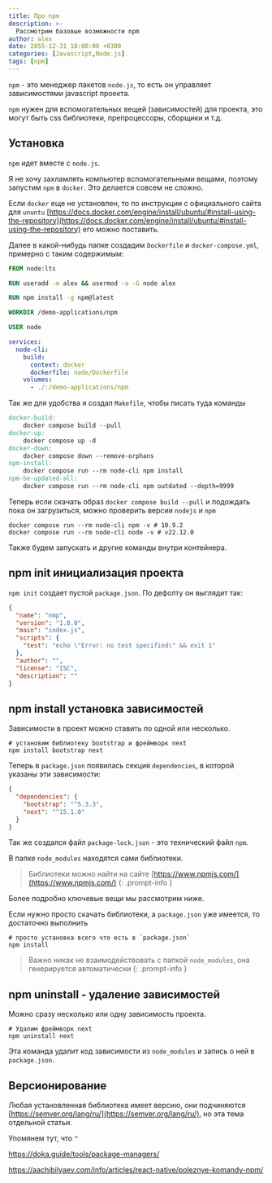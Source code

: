 ```yaml
---
title: Про npm
description: >-
  Рассмотрим базовые возможности npm
author: alex
date: 2055-12-31 18:00:00 +0300
categories: [Javascript,Node.js]
tags: [npm]
---
```


`npm` - это менеджер пакетов `node.js`, то есть он управляет зависимостями javascript проекта.

`npm` нужен для вспомогательных вещей (зависимостей) для проекта, это могут быть css библиотеки, препроцессоры, сборщики и т.д.

## Установка

`npm` идет вместе с `node.js`.

Я не хочу захламлять компьютер вспомогательными вещами, поэтому запустим `npm` в `docker`. Это делается совсем не сложно.

Если `docker` еще не установлен, то по инструкции с официального сайта для `ununtu` [https://docs.docker.com/engine/install/ubuntu/#install-using-the-repository](https://docs.docker.com/engine/install/ubuntu/#install-using-the-repository) его можно поставить.

Далее в какой-нибудь папке создадим `Dockerfile` и `docker-compose.yml`, примерно с таким содержимым:

```dockerfile
FROM node:lts

RUN useradd -m alex && usermod -a -G node alex

RUN npm install -g npm@latest

WORKDIR /demo-applications/npm

USER node
```

````yaml
services:
  node-cli:
    build:
      context: docker
      dockerfile: node/Dockerfile
    volumes:
      - ./:/demo-applications/npm
````

Так же для удобства я создал `Makefile`, чтобы писать туда команды

````makefile
docker-build:
	docker compose build --pull
docker-up:
	docker compose up -d
docker-down:
	docker compose down --remove-orphans
npm-install:
	docker compose run --rm node-cli npm install
npm-be-updated-all:
	docker compose run --rm node-cli npm outdated --depth=9999
````

Теперь если скачать образ `docker compose build --pull` и подождать пока он загрузиться, можно проверить версии `nodejs` и `npm`

````shell
docker compose run --rm node-cli npm -v # 10.9.2
docker compose run --rm node-cli node -v # v22.12.0
````

Также будем запускать и другие команды внутри контейнера.

## npm init инициализация проекта

`npm init` создает пустой `package.json`. По дефолту он выглядит так:

````json
{
  "name": "nmp",
  "version": "1.0.0",
  "main": "index.js",
  "scripts": {
    "test": "echo \"Error: no test specified\" && exit 1"
  },
  "author": "",
  "license": "ISC",
  "description": ""
}

````

## npm install установка зависимостей

Зависимости в проект можно ставить по одной или несколько.

```shell
# установим библиотеку bootstrap и фреймворк next
npm install bootstrap next
```

Теперь в `package.json` появилась секция `dependencies`, в которой указаны эти зависимости:

````json
{
  "dependencies": {
    "bootstrap": "^5.3.3",
    "next": "^15.1.0"
  }
}
````

Так же создался файл `package-lock.json` - это технический файл `npm`.

В папке `node_modules` находятся сами библиотеки.

> Библиотеки можно найти на сайте [https://www.npmjs.com/](https://www.npmjs.com/)
{: .prompt-info }

Более подробно ключевые вещи мы рассмотрим ниже.

Если нужно просто скачать библиотеки, а `package.json` уже имеется, то достаточно выполнить

```shell
# просто установка всего что есть в `package.json`
npm install
```

> Важно никак не взаимодействовать с папкой `node_modules`, она генерируется автоматически
{: .prompt-info }

## npm uninstall - удаление зависимостей

Можно сразу несколько или одну зависимость проекта.

````shell
# Удалим фреймворк next
npm uninstall next
````

Эта команда удалит код зависимости из `node_modules` и запись о ней в `package.json`.

## Версионирование

Любая установленная библиотека имеет версию, они подчиняются [https://semver.org/lang/ru/](https://semver.org/lang/ru/), но эта тема отдельной статьи.

Упомянем тут, что `^`


https://doka.guide/tools/package-managers/

https://aachibilyaev.com/info/articles/react-native/poleznye-komandy-npm/



